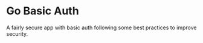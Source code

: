 # Go Basic Auth
A fairly secure app with basic auth following some best practices to improve security.
